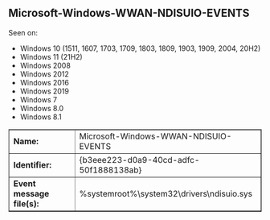 ## Microsoft-Windows-WWAN-NDISUIO-EVENTS

Seen on:
* Windows 10 (1511, 1607, 1703, 1709, 1803, 1809, 1903, 1909, 2004, 20H2)
* Windows 11 (21H2)
* Windows 2008
* Windows 2012
* Windows 2016
* Windows 2019
* Windows 7
* Windows 8.0
* Windows 8.1

<table border="1" class="docutils">
  <tbody>
    <tr>
      <td><b>Name:</b></td>
      <td>Microsoft-Windows-WWAN-NDISUIO-EVENTS</td>
    </tr>
    <tr>
      <td><b>Identifier:</b></td>
      <td>{b3eee223-d0a9-40cd-adfc-50f1888138ab}</td>
    </tr>
    <tr>
      <td><b>Event message file(s):</b></td>
      <td>%systemroot%\system32\drivers\ndisuio.sys</td>
    </tr>
  </tbody>
</table>

&nbsp;

